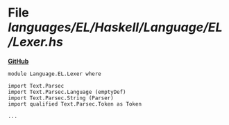 # File _languages/EL/Haskell/Language/EL/Lexer.hs_
**[GitHub](https://github.com/softlang/yas/blob/master/languages/EL/Haskell/Language/EL/Lexer.hs)**
```
module Language.EL.Lexer where

import Text.Parsec
import Text.Parsec.Language (emptyDef)
import Text.Parsec.String (Parser)
import qualified Text.Parsec.Token as Token

...
```
